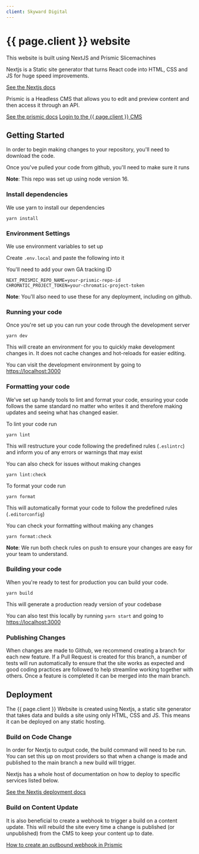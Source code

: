 ```yaml
---
client: Skyward Digital
---
```


# {{ page.client }} website

This website is built using NextJS and Prismic Slicemachines

Nextjs is a Static site generator that turns React code into HTML, CSS and JS for huge speed improvements.

[See the Nextjs docs](https://https://www.nextjs.com/docs/getting-started)

Prismic is a Headless CMS that allows you to edit and preview content and then access it through an API.

[See the prismic docs](https://prismic.io/docs/technologies/tutorial-gatsby)
[Login to the {{ page.client }} CMS](https://your-repo-name.prismic.io)

## Getting Started

In order to begin making changes to your repository, you'll need to download the code.

Once you've pulled your code from github, you'll need to make sure it runs

**Note**: This repo was set up using node version 16.

### Install dependencies

We use yarn to install our dependencies

`yarn install`

### Environment Settings

We use environment variables to set up

Create `.env.local` and paste the following into it

You'll need to add your own GA tracking ID

```
NEXT_PRISMIC_REPO_NAME=your-prismic-repo-id
CHROMATIC_PROJECT_TOKEN=your-chromatic-project-token
```

**Note**: You'll also need to use these for any deployment, including on github.

### Running your code

Once you're set up you can run your code through the development server

```
yarn dev
```

This will create an environment for you to quickly make development changes in. It does not cache changes and hot-reloads for easier editing.

You can visit the development environment by going to [https://localhost:3000](https://localhost:3000)

### Formatting your code

We've set up handy tools to lint and format your code, ensuring your code follows the same standard no matter who writes it and therefore making updates and seeing what has changed easier.

To lint your code run

```
yarn lint
```

This will restructure your code following the predefined rules (`.eslintrc`) and inform you of any errors or warnings that may exist

You can also check for issues without making changes

```
yarn lint:check
```

To format your code run

```
yarn format
```

This will automatically format your code to follow the predefined rules (`.editorconfig`)

You can check your formatting without making any changes

```
yarn format:check
```

**Note**: We run both check rules on push to ensure your changes are easy for your team to understand.

### Building your code

When you're ready to test for production you can build your code.

`yarn build`

This will generate a production ready version of your codebase

You can also test this locally by running `yarn start` and going to [https://localhost:3000](https://localhost:3000)

### Publishing Changes

When changes are made to Github, we recommend creating a branch for each new feature. If a Pull Request is created for this branch, a number of tests will run automatically to ensure that the site works as expected and good coding practices are followed to help streamline working together with others. Once a feature is completed it can be merged into the main branch.

## Deployment

The {{ page.client }} Website is created using Nextjs, a static site generator that takes data and builds a site using only HTML, CSS and JS. This means it can be deployed on any static hosting.

### Build on Code Change

In order for Nextjs to output code, the build command will need to be run. You can set this up on most providers so that when a change is made and published to the main branch a new build will trigger.

Nextjs has a whole host of documentation on how to deploy to specific services listed below.

[See the Nextjs deployment docs](https://nextjs.org/docs/deployment#vercel-recommended)

### Build on Content Update

It is also beneficial to create a webhook to trigger a build on a content update. This will rebuild the site every time a change is published (or unpublished) from the CMS to keep your content up to date.

[How to create an outbound webhook in Prismic](https://prismic.io/docs/core-concepts/webhooks)
